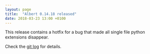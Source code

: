 ```yaml
---
layout: page
title:  "Albert 0.14.18 released"
date: 2018-03-23 13:00 +0100
---
```

This release contains a hotfix for a bug that made all single file python extensions disappear.

Check the [git log](https://github.com/albertlauncher/albert/commits/v0.14.18) for details.
